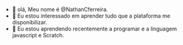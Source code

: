 - 👋 olá, Meu nome é @NathanCferreira.
- 👀 Eu estou interessado em aprender tudo que a plataforma me disponibilizar.
- 🌱 Eu estou aprendendo recentemente a programar e a linguagem javascript e Scratch.

<!---
NathanCferreira/NathanCferreira is a ✨ special ✨ repository because its `README.md` (this file) appears on your GitHub profile.
You can click the Preview link to take a look at your changes.
--->
